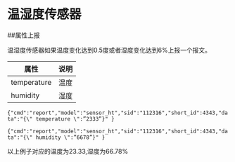 # 温湿度传感器

##属性上报

温湿度传感器如果温度变化达到0.5度或者湿度变化达到6%上报一个报文。

| 属性 | 说明 |
| -- | -- |
| temperature | 温度 |
| humidity | 湿度 |

```{"cmd":"report","model":"sensor_ht","sid":"112316","short_id":4343,"data":"{\" temperature \":”2333”}" }```

```{"cmd":"report","model":"sensor_ht","sid":"112316","short_id":4343,"data":"{\" humidity \":”6678”}" }```

以上例子对应的温度为23.33,湿度为66.78%
